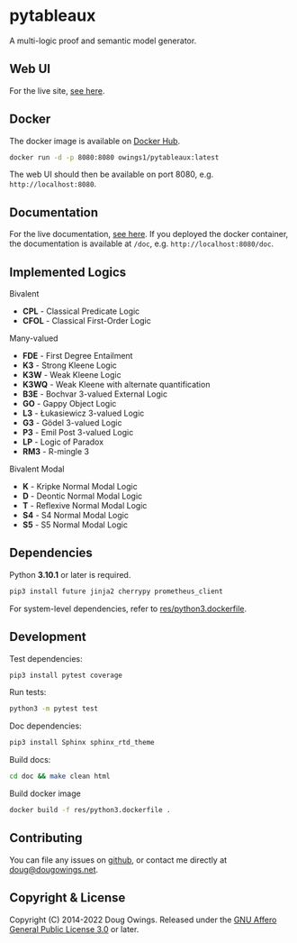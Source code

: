 # pytableaux

A multi-logic proof and semantic model generator.

## Web UI

For the live site, [see here][site].

## Docker

The docker image is available on [Docker Hub][dockerhub].

```bash
docker run -d -p 8080:8080 owings1/pytableaux:latest
```

The web UI should then be available on port 8080, e.g. `http://localhost:8080`.

## Documentation

For the live documentation, [see here][doc]. If you deployed the docker container,
the documentation is available at `/doc`, e.g. `http://localhost:8080/doc`.

## Implemented Logics

Bivalent

- **CPL** - Classical Predicate Logic
- **CFOL** - Classical First-Order Logic

Many-valued

- **FDE** - First Degree Entailment
- **K3** - Strong Kleene Logic
- **K3W** - Weak Kleene Logic
- **K3WQ** - Weak Kleene with alternate quantification
- **B3E** - Bochvar 3-valued External Logic
- **GO** - Gappy Object Logic
- **L3** - Łukasiewicz 3-valued Logic
- **G3** - Gödel 3-valued Logic
- **P3** - Emil Post 3-valued Logic
- **LP** - Logic of Paradox
- **RM3** - R-mingle 3

Bivalent Modal

- **K** - Kripke Normal Modal Logic
- **D** - Deontic Normal Modal Logic
- **T** - Reflexive Normal Modal Logic
- **S4** - S4 Normal Modal Logic
- **S5** - S5 Normal Modal Logic

## Dependencies

Python **3.10.1** or later is required.

```bash
pip3 install future jinja2 cherrypy prometheus_client
```

For system-level dependencies, refer to [res/python3.dockerfile][dockerfile].

## Development

Test dependencies:

```bash
pip3 install pytest coverage
```

Run tests:

```bash
python3 -m pytest test
```

Doc dependencies:

```bash
pip3 install Sphinx sphinx_rtd_theme
```

Build docs:

```bash
cd doc && make clean html
```

Build docker image

```bash
docker build -f res/python3.dockerfile .
```

## Contributing

You can file any issues on [github][issues], or contact me directly at [doug@dougowings.net][mailto].

## Copyright & License

Copyright (C) 2014-2022 Doug Owings. Released under the [GNU Affero General Public License 3.0][license] or later.

[site]: http://logic.dougowings.net
[doc]: http://logic.dougowings.net/doc/
[license]: https://www.gnu.org/licenses/agpl-3.0.en.html
[dockerhub]: https://hub.docker.com/r/owings1/pytableaux/
[issues]: https://github.com/owings1/pytableaux/issues
[dockerfile]: res/python3.dockerfile
[mailto]: mailto:doug@dougowings.net